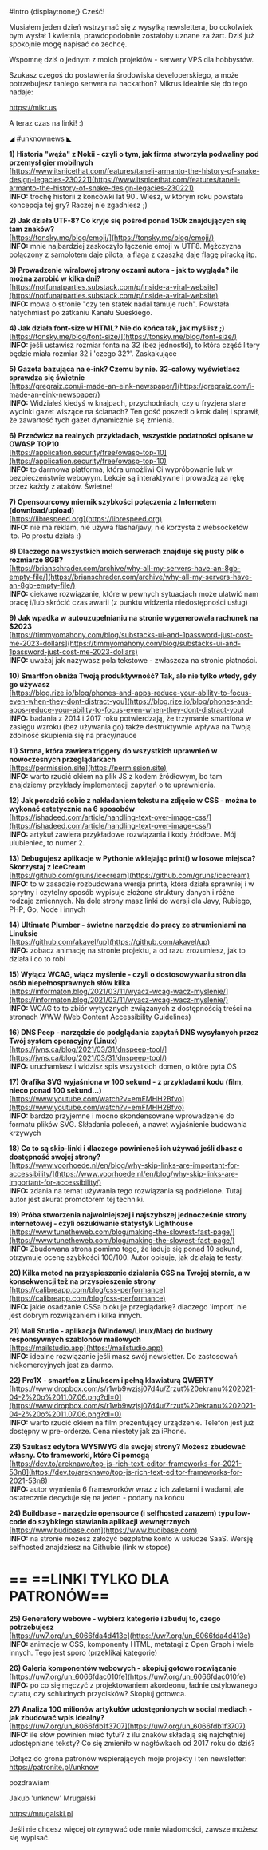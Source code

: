 #intro {display:none;}
Cześć!

Musiałem jeden dzień wstrzymać się z wysyłką newslettera, bo cokolwiek bym wysłał 1 kwietnia, prawdopodobnie zostałoby uznane za żart. Dziś już spokojnie mogę napisać co zechcę.

 

Wspomnę dziś o jednym z moich projektów - serwery VPS dla hobbystów.

Szukasz czegoś do postawienia środowiska developerskiego, a może potrzebujesz taniego serwera na hackathon? Mikrus idealnie się do tego nadaje:

https://mikr.us

 

A teraz czas na linki! :)

 

◢ #unknownews ◣


**1) Historia "węża" z Nokii - czyli o tym, jak firma stworzyła podwaliny pod przemysł gier mobilnych**  
[https://www.itsnicethat.com/features/taneli-armanto-the-history-of-snake-design-legacies-230221](https://www.itsnicethat.com/features/taneli-armanto-the-history-of-snake-design-legacies-230221)  
**INFO:** trochę historii z końcówki lat 90'. Wiesz, w którym roku powstała koncepcja tej gry? Raczej nie zgadniesz ;)  


**2) Jak działa UTF-8? Co kryje się pośród ponad 150k znajdujących się tam znaków?**  
[https://tonsky.me/blog/emoji/](https://tonsky.me/blog/emoji/)  
**INFO:** mnie najbardziej zaskoczyło łączenie emoji w UTF8. Mężczyzna połączony z samolotem daje pilota, a flaga z czaszką daje flagę piracką itp.  


**3) Prowadzenie wiralowej strony oczami autora - jak to wygląda? ile można zarobić w kilka dni?**  
[https://notfunatparties.substack.com/p/inside-a-viral-website](https://notfunatparties.substack.com/p/inside-a-viral-website)  
**INFO:** mowa o stronie "czy ten statek nadal tamuje ruch". Powstała natychmiast po zatkaniu Kanału Sueskiego.  


**4) Jak działa font-size w HTML? Nie do końca tak, jak myślisz ;)**  
[https://tonsky.me/blog/font-size/](https://tonsky.me/blog/font-size/)  
**INFO:** jeśli ustawisz rozmiar fonta na 32 (bez jednostki), to która część litery będzie miała rozmiar 32 i 'czego 32?'. Zaskakujące  


**5) Gazeta bazująca na e-ink? Czemu by nie. 32-calowy wyświetlacz sprawdza się świetnie**  
[https://gregraiz.com/i-made-an-eink-newspaper/](https://gregraiz.com/i-made-an-eink-newspaper/)  
**INFO:** Widziałeś kiedyś w knajpach, przychodniach, czy u fryzjera stare wycinki gazet wiszące na ścianach? Ten gość poszedł o krok dalej i sprawił, że zawartość tych gazet dynamicznie się zmienia.  


**6) Przećwicz na realnych przykładach, wszystkie podatności opisane w OWASP TOP10**  
[https://application.security/free/owasp-top-10](https://application.security/free/owasp-top-10)  
**INFO:** to darmowa platforma, która umożliwi Ci wypróbowanie luk w bezpieczeństwie webowym. Lekcje są interaktywne i prowadzą za rękę przez każdy z ataków. Świetne!  


**7) Opensourcowy miernik szybkości połączenia z Internetem (download/upload)**  
[https://librespeed.org](https://librespeed.org)  
**INFO:** nie ma reklam, nie używa flasha/javy, nie korzysta z websocketów itp. Po prostu działa :)  


**8) Dlaczego na wszystkich moich serwerach znajduje się pusty plik o rozmiarze 8GB?**  
[https://brianschrader.com/archive/why-all-my-servers-have-an-8gb-empty-file/](https://brianschrader.com/archive/why-all-my-servers-have-an-8gb-empty-file/)  
**INFO:** ciekawe rozwiązanie, które w pewnych sytuacjach może ułatwić nam pracę i/lub skrócić czas awarii (z punktu widzenia niedostępności usług)  


**9) Jak wpadka w autouzupełnianiu na stronie wygenerowała rachunek na $2023**  
[https://timmyomahony.com/blog/substacks-ui-and-1password-just-cost-me-2023-dollars](https://timmyomahony.com/blog/substacks-ui-and-1password-just-cost-me-2023-dollars)  
**INFO:** uważaj jak nazywasz pola tekstowe - zwłaszcza na stronie płatności.  


**10) Smartfon obniża Twoją produktywność? Tak, ale nie tylko wtedy, gdy go używasz**  
[https://blog.rize.io/blog/phones-and-apps-reduce-your-ability-to-focus-even-when-they-dont-distract-you](https://blog.rize.io/blog/phones-and-apps-reduce-your-ability-to-focus-even-when-they-dont-distract-you)  
**INFO:** badania z 2014 i 2017 roku potwierdzają, że trzymanie smartfona w zasięgu wzroku (bez używania go) także destruktywnie wpływa na Twoją zdolność skupienia się na pracy/nauce  


**11) Strona, która zawiera triggery do wszystkich uprawnień w nowoczesnych przeglądarkach**  
[https://permission.site](https://permission.site)  
**INFO:** warto rzucić okiem na plik JS z kodem źródłowym, bo tam znajdziemy przykłady implementacji zapytań o te uprawnienia.  


**12) Jak poradzić sobie z nakładaniem tekstu na zdjęcie w CSS - można to wykonać estetycznie na 6 sposobów**  
[https://ishadeed.com/article/handling-text-over-image-css/](https://ishadeed.com/article/handling-text-over-image-css/)  
**INFO:** artykuł zawiera przykładowe rozwiązania i kody źródłowe. Mój ulubieniec, to numer 2.  


**13) Debugujesz aplikacje w Pythonie wklejając print() w losowe miejsca? Skorzystaj z IceCream**  
[https://github.com/gruns/icecream](https://github.com/gruns/icecream)  
**INFO:** to w zasadzie rozbudowana wersja printa, która działa sprawniej i w sprytny i czytelny sposób wypisuje złożone struktury danych i różne rodzaje zmiennych. Na dole strony masz linki do wersji dla Javy, Rubiego, PHP, Go, Node i innych  


**14) Ultimate Plumber - świetne narzędzie do pracy ze strumieniami na Linuksie**  
[https://github.com/akavel/up](https://github.com/akavel/up)  
**INFO:** zobacz animację na stronie projektu, a od razu zrozumiesz, jak to działa i co to robi  


**15) Wyłącz WCAG, włącz myślenie - czyli o dostosowywaniu stron dla osób niepełnosprawnych słów kilka**  
[https://informaton.blog/2021/03/11/wyacz-wcag-wacz-myslenie/](https://informaton.blog/2021/03/11/wyacz-wcag-wacz-myslenie/)  
**INFO:** WCAG to to zbiór wytycznych związanych z dostępnością treści na stronach WWW (Web Content Accessibility Guidelines)  


**16) DNS Peep - narzędzie do podglądania zapytań DNS wysyłanych przez Twój system operacyjny (Linux)**  
[https://jvns.ca/blog/2021/03/31/dnspeep-tool/](https://jvns.ca/blog/2021/03/31/dnspeep-tool/)  
**INFO:** uruchamiasz i widzisz spis wszystkich domen, o które pyta OS  


**17) Grafika SVG wyjaśniona w 100 sekund - z przykładami kodu (film, nieco ponad 100 sekund...)**  
[https://www.youtube.com/watch?v=emFMHH2Bfvo](https://www.youtube.com/watch?v=emFMHH2Bfvo)  
**INFO:** bardzo przyjemne i mocno skondensowane wprowadzenie do formatu plików SVG. Składania poleceń, a nawet wyjaśnienie budowania krzywych  


**18) Co to są skip-linki i dlaczego powinieneś ich używać jeśli dbasz o dostępność swojej strony?**  
[https://www.voorhoede.nl/en/blog/why-skip-links-are-important-for-accessibility/](https://www.voorhoede.nl/en/blog/why-skip-links-are-important-for-accessibility/)  
**INFO:** zdania na temat używania tego rozwiązania są podzielone. Tutaj autor jest akurat promotorem tej techniki.  


**19) Próba stworzenia najwolniejszej i najszybszej jednocześnie strony internetowej - czyli oszukiwanie statystyk Lighthouse**  
[https://www.tunetheweb.com/blog/making-the-slowest-fast-page/](https://www.tunetheweb.com/blog/making-the-slowest-fast-page/)  
**INFO:** Zbudowana strona pomimo tego, że ładuje się ponad 10 sekund, otrzymuje ocenę szybkości 100/100. Autor opisuje, jak działają te testy.  


**20) Kilka metod na przyspieszenie działania CSS na Twojej stornie, a w konsekwencji też na przyspieszenie strony**  
[https://calibreapp.com/blog/css-performance](https://calibreapp.com/blog/css-performance)  
**INFO:** jakie osadzanie CSSa blokuje przeglądarkę? dlaczego 'import' nie jest dobrym rozwiązaniem i kilka innych.  


**21) Mail Studio - aplikacja (Windows/Linux/Mac) do budowy responsywnych szablonów mailowych**  
[https://mailstudio.app](https://mailstudio.app)  
**INFO:** idealne rozwiązanie jeśli masz swój newsletter. Do zastosowań niekomercyjnych jest za darmo.  


**22) Pro1X - smartfon z Linuksem i pełną klawiaturą QWERTY**  
[https://www.dropbox.com/s/r1wb9wzjsj07d4u/Zrzut%20ekranu%202021-04-2%20o%2011.07.06.png?dl=0](https://www.dropbox.com/s/r1wb9wzjsj07d4u/Zrzut%20ekranu%202021-04-2%20o%2011.07.06.png?dl=0)  
**INFO:** warto rzucić okiem na film prezentujący urządzenie. Telefon jest już dostępny w pre-orderze. Cena niestety jak za iPhone.  


**23) Szukasz edytora WYSIWYG dla swojej strony? Możesz zbudować własny. Oto frameworki, które Ci pomogą**  
[https://dev.to/areknawo/top-js-rich-text-editor-frameworks-for-2021-53n8](https://dev.to/areknawo/top-js-rich-text-editor-frameworks-for-2021-53n8)  
**INFO:** autor wymienia 6 frameworków wraz z ich zaletami i wadami, ale ostatecznie decyduje się na jeden - podany na końcu  


**24) Buildbase - narzędzie opensource (i selfhosted zarazem) typu low-code do szybkiego stawiania aplikacji wewnętrznych**  
[https://www.budibase.com](https://www.budibase.com)  
**INFO:** na stronie możesz założyć bezpłatne konto w usłudze SaaS. Wersję selfhosted znajdziesz na Githubie (link w stopce)  


== **==LINKI TYLKO DLA PATRONÓW==**
 ==

**25) Generatory webowe - wybierz kategorie i zbuduj to, czego potrzebujesz**  
[https://uw7.org/un_6066fda4d413e](https://uw7.org/un_6066fda4d413e)  
**INFO:** animacje w CSS, komponenty HTML, metatagi z Open Graph i wiele innych. Tego jest sporo (przeklikaj kategorie)  


**26) Galeria komponentów webowych - skopiuj gotowe rozwiązanie**  
[https://uw7.org/un_6066fdac010fe](https://uw7.org/un_6066fdac010fe)  
**INFO:** po co się męczyć z projektowaniem akordeonu, ładnie ostylowanego cytatu, czy schludnych przycisków? Skopiuj gotowca.  


**27) Analiza 100 milionów artykułów udostępnionych w social mediach - jak zbudować wpis idealny?**  
[https://uw7.org/un_6066fdb1f3707](https://uw7.org/un_6066fdb1f3707)  
**INFO:** ile słów powinien mieć tytuł? z ilu znaków składają się najchętniej udostępniane teksty? Co się zmieniło w nagłówkach od 2017 roku do dziś?  


 

Dołącz do grona patronów wspierających moje projekty i ten newsletter: https://patronite.pl/unknow

 
pozdrawiam

Jakub 'unknow' Mrugalski

https://mrugalski.pl

 
Jeśli nie chcesz więcej otrzymywać ode mnie wiadomości, zawsze możesz się wypisać.